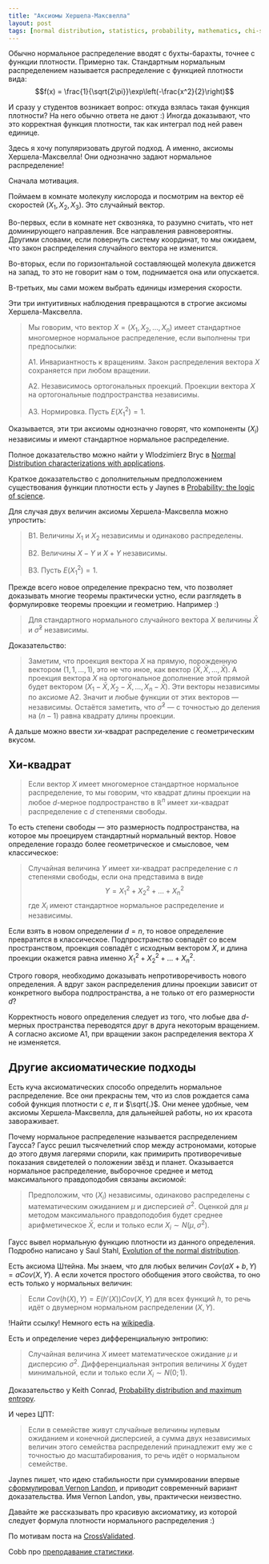 ```yaml
---
title: "Аксиомы Хершела-Максвелла"
layout: post
tags: [normal distribution, statistics, probability, mathematics, chi-squared]
---
```


Обычно нормальное распределение вводят с бухты-барахты, точнее с функции плотности. 
Примерно так. Стандартным нормальным распределением называется распределение с функцией плотности вида:
$$f(x) = \frac{1}{\sqrt{2\pi}}\exp\left(-\frac{x^2}{2}\right)$$

И сразу у студентов возникает вопрос: откуда взялась такая функция плотности? 
На него обычно ответа не дают :) Иногда доказывают, что это корректная функция плотности, 
так как интеграл под ней равен единице.

Здесь я хочу популяризовать другой подход. А именно, аксиомы Хершела-Максвелла! 
Они однозначно задают нормальное распределение!

Сначала мотивация.

Поймаем в комнате молекулу кислорода и посмотрим на вектор её скоростей $(X_1, X_2, X_3)$.
Это случайный вектор. 

Во-первых, если в комнате нет сквозняка, то разумно считать, что нет доминирующего направления. 
Все направления равновероятны. 
Другими словами, если повернуть систему координат, то мы ожидаем, что закон распределения 
случайного вектора не изменится.

Во-вторых, если по горизонтальной составляющей молекула движется на запад, то это не говорит нам о том,
поднимается она или опускается. 

В-третьих, мы сами можем выбрать единицы измерения скорости. 

Эти три интуитивных наблюдения превращаются в строгие аксиомы Хершела-Максвелла. 


> Мы говорим, что вектор $X=(X_1, X_2, \ldots, X_n)$ имеет стандартное многомерное нормальное распределение, если выполнены три предпосылки:
>
> A1. Инвариантность к вращениям. Закон распределения вектора $X$ сохраняется при любом вращении. 
> 
> A2. Независимось ортогональных проекций. Проекции вектора $X$ на ортогональные подпространства независимы.
> 
> A3. Нормировка. Пусть $E(X_1^2)=1$.

Оказывается, эти три аксиомы однозначно говорят, что компоненты $(X_i)$ независимы и имеют стандартное нормальное распределение. 


Полное доказательство можно найти у Wlodzimierz Bryc в [Normal Distribution characterizations with applications](https://homepages.uc.edu/~brycwz/probab/charakt/charakt.pdf).

Краткое доказательство с дополнительным предположением существования функции плотности есть у Jaynes в [Probability: the logic of science](http://www-biba.inrialpes.fr/Jaynes/cc07s.pdf).


Для случая двух величин аксиомы Хершела-Максвелла можно упростить:

> B1. Величины $X_1$ и $X_2$ независимы и одинаково распределены. 
> 
> B2. Величины $X-Y$ и $X+Y$ независимы.
>
> В3. Пусть $E(X_1^2)=1$.

Прежде всего новое определение прекрасно тем, что позволяет доказывать многие теоремы практически устно, 
если разглядеть в формулировке теоремы проекции и геометрию. Например :)

> Для стандартного нормального случайного вектора $X$ величины $\bar X$ и $\hat\sigma^2$ независимы.

Доказательство:

> Заметим, что проекция вектора $X$ на прямую, порожденную вектором $(1, 1, \ldots, 1)$, это не что иное,
> как вектор $(\bar X, \bar X, \ldots, \bar X)$. А проекция вектора $X$ на ортогональное дополнение этой прямой 
> будет вектором $(X_1 - \bar X, X_2 - \bar X, \ldots, X_n - \bar X)$. Эти векторы независимы по аксиоме А2.
> Значит и любые функции от этих векторов — независимы. Остаётся заметить, что $\hat\sigma^2$ — с точностью до деления
> на $(n-1)$ равна квадрату длины проекции.

А дальше можно ввести хи-квадрат распределение с геометрическим вкусом.


## Хи-квадрат

> Если вектор $X$ имеет многомерное стандартное нормальное распределение, то мы говорим, что 
> квадрат длины проекции на любое $d$-мерное подпространство в $\mathbb{R}^n$ имеет хи-квадрат распределение с $d$ степенями свободы.

То есть степени свободы — это размерность подпространства, на которое мы проецируем стандартный нормальный вектор.
Новое определение гораздо более геометрическое и смысловое, чем классическое:

> Случайная величина $Y$ имеет хи-квадрат распределение с $n$ степенями свободы, если она представима в виде 
> $$Y = X_1^2 + X_2^2 + \ldots + X_n^2$$
> где $X_i$ имеют стандартное нормальное распределение и независимы.

Если взять в новом определении $d=n$, то новое определение превратится в классическое.
Подпространство совпадёт со всем пространством, проекция
совпадёт с исходным вектором $X$, и длина проекции окажется равна именно $X_1^2 + X_2^2 + \ldots + X_n^2$.

Строго говоря, необходимо доказывать непротиворечивость нового определения.
А вдруг закон распределения длины проекции зависит от конкретного выбора подпространства, а не только от его размерности $d$?

Корректность нового определения следует из того, что любые два $d$-мерных пространства переводятся друг в друга некоторым вращением.
А согласно аксиоме А1, при вращении закон распределения вектора $X$ не изменяется.


## Другие аксиоматические подходы


Есть куча аксиоматических способо определить нормальное распределение. 
Все они прекрасны тем, что из слов рождается сама собой функция плотности с $e$, $\pi$ и $\sqrt{.}$.
Они менее удобные, чем аксиомы Хершела-Максвелла, для дальнейшей работы, но их красота завораживает.

Почему нормальное распределение называется распределением Гаусса? Гаусс решил тысячелетний спор между астрономами,
которые до этого двумя лагерями спорили, как примирить противоречивые показания свидетелей о положении звёзд и планет. 
Оказывается нормальное распределение, выборочное среднее и метод максимального правдоподобия связаны аксиомой:

> Предположим, что  $(X_i)$ независимы, одинаково распределены с математическим ожиданием $\mu$ и дисперсией $\sigma^2$.
> Оценкой для $\mu$ методом максимального правдоподобия будет среднее арифметическое $\bar X$, если и только если $X_i \sim N(\mu, \sigma^2)$.

Гаусс вывел нормальную функцию плотности из данного определения. Подробно написано у Saul Stahl, [Evolution of the normal distribution](https://www.maa.org/sites/default/files/pdf/upload_library/22/Allendoerfer/stahl96.pdf).

Есть аксиома Штейна. Мы знаем, что для любых величин $Cov(aX + b, Y) = aCov(X, Y)$. А если хочется простого обобщения этого свойства, то оно есть только у нормальных величин:

> Если $Cov(h(X),Y) = E(h'(X))Cov(X,Y)$ для всех функций $h$, то речь идёт о двумерном нормальном распределении $(X, Y)$.


!Найти ссылку! Немного есть на [wikipedia](https://en.wikipedia.org/wiki/Stein%27s_lemma).


Есть и определение через дифференциальную энтропию:

> Случайная величина $X$ имеет математическое ожидание $\mu$ и дисперсию $\sigma^2$. 
> Дифференциальная энтропия величины $X$ будет минимальной, если и только если $X_i \sim N(0;1)$.

Доказательство у Keith Conrad, [Probability distribution and maximum entropy](https://kconrad.math.uconn.edu//blurbs/analysis/entropypost.pdf).

И через ЦПТ:

> Если в семействе живут случайные величины нулевым ожиданием и конечной дисперсией, а сумма двух независимых величин этого семейства распределений принадлежит ему же с точностью до масштабирования, то речь идёт о нормальном семействе.

Jaynes пишет, что идею стабильности при суммировании впервые [сформулировал Vernon Landon](http://www-biba.inrialpes.fr/Jaynes/cc07s.pdf), и приводит современный вариант доказательства. Имя Vernon Landon, увы, практически неизвестно. 

Давайте же рассказывать про красивую аксиоматику, из которой следует формула плотности нормального распределения :)



По мотивам поста на [CrossValidated](https://stats.stackexchange.com/questions/4364).

Cobb про [преподавание статистики](http://chjs.mat.utfsm.cl/volumes/02/01/Cobb(2011).pdf).

